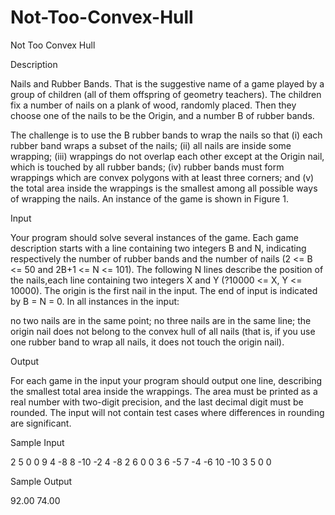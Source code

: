 # Not-Too-Convex-Hull

Not Too Convex Hull

Description

Nails and Rubber Bands. That is the suggestive name of a game played by a group of children (all of them offspring of geometry teachers). The children fix a number of nails on a plank of wood, randomly placed. Then they choose one of the nails to be the Origin, and a number B of rubber bands. 

The challenge is to use the B rubber bands to wrap the nails so that (i) each rubber band wraps a subset of the nails; (ii) all nails are inside some wrapping; (iii) wrappings do not overlap each other except at the Origin nail, which is touched by all rubber bands; (iv) rubber bands must form wrappings which are convex polygons with at least three corners; and (v) the total area inside the wrappings is the smallest among all possible ways of wrapping the nails. An instance of the game is shown in Figure 1. 

Input

Your program should solve several instances of the game. Each game description starts with a line containing two integers B and N, indicating respectively the number of rubber bands and the number of nails (2 <= B <= 50 and 2B+1 <= N <= 101). The following N lines describe the position of the nails,each line containing two integers X and Y (?10000 <= X, Y <= 10000). The origin is the first nail in the input. The end of input is indicated by B = N = 0. 
In all instances in the input: 

no two nails are in the same point; 
no three nails are in the same line; 
the origin nail does not belong to the convex hull of all nails (that is, if you use one rubber band to wrap all nails, it does not touch the origin nail).

Output

For each game in the input your program should output one line, describing the smallest total area inside the wrappings. The area must be printed as a real number with two-digit precision, and the last decimal digit must be rounded. The input will not contain test cases where differences in rounding are significant.

Sample Input

2 5
0 0
9 4
-8 8
-10 -2
4 -8
2 6
0 0
3 6
-5 7
-4 -6
10 -10
3 5
0 0

Sample Output

92.00
74.00
